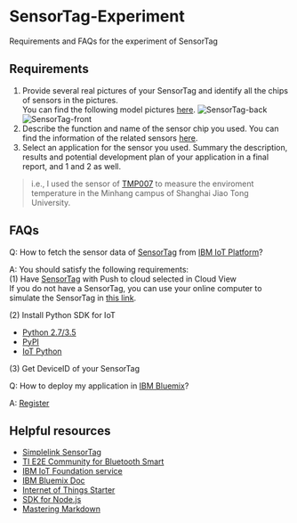# SensorTag-Experiment
Requirements and FAQs for the experiment of SensorTag

## Requirements
1.  Provide several real pictures of your SensorTag and identify all the chips of sensors in the pictures.  
You can find the following model pictures [here](http://www.ti.com/ww/en/wireless_connectivity/sensortag2015/tearDown.html).
![SensorTag-back](http://www.ti.com/ww/en/wireless_connectivity/sensortag2015/images/sensorTag-teardown-bluetooth-03.jpg)
![SensorTag-front](http://www.ti.com/ww/en/wireless_connectivity/sensortag2015/images/sensorTag-teardown-bluetooth-04.jpg)
2.  Describe the function and name of the sensor chip you used. You can find the information of the related sensors [here](http://www.ti.com/ww/en/wireless_connectivity/sensortag2015/tearDown.html).  
3.  Select an application for the sensor you used. Summary the description, results and potential development plan of your application in a final report, and 1 and 2 as well. 

  > i.e., I used the sensor of [TMP007](http://www.ti.com/product/tmp007) to measure the enviroment temperature in the Minhang campus of Shanghai Jiao Tong University.  

## FAQs
Q: How to fetch the sensor data of [SensorTag](http://www.ti.com/ww/en/wireless_connectivity/sensortag2015) from [IBM IoT Platform](https://quickstart.internetofthings.ibmcloud.com/#/device/)?  

A: You should satisfy the following requirements:  
(1) Have [SensorTag](http://www.ti.com/ww/en/wireless_connectivity/sensortag2015) with Push to cloud selected in Cloud View  
If you do not  have a SensorTag, you can use your online computer to simulate the SensorTag in [this link](https://developer.ibm.com/recipes/tutorials/use-the-simulated-device-to-experience-the-iot-foundation/).  

(2) Install Python SDK for IoT
* [Python 2.7/3.5](https://www.python.org/)
* [PyPI](https://pypi.python.org/pypi)
* [IoT Python](https://github.com/ibm-messaging/iot-python)

(3) Get DeviceID of your SensorTag  


Q: How to deploy my application in [IBM Bluemix](https://www.ng.bluemix.net)?  

A: [Register](https://docs.internetofthings.ibmcloud.com/getting_started/register/index.html)  

## Helpful resources
* [Simplelink SensorTag](http://www.ti.com/ww/en/wireless_connectivity/sensortag2015)
* [TI E2E Community for Bluetooth Smart](http://e2e.ti.com/support/wireless_connectivity/f/538)
* [IBM IoT Foundation service](https://quickstart.internetofthings.ibmcloud.com/#/device/)
* [IBM Bluemix Doc](https://www.ng.bluemix.net/docs)
 * [Internet of Things Starter](https://www.ng.bluemix.net/docs/starters/IoT/iot500.html)
 * [SDK for Node.js](https://www.ng.bluemix.net/docs/#starters/nodejs/index.html#nodejs)
* [Mastering Markdown](https://guides.github.com/features/mastering-markdown/)
